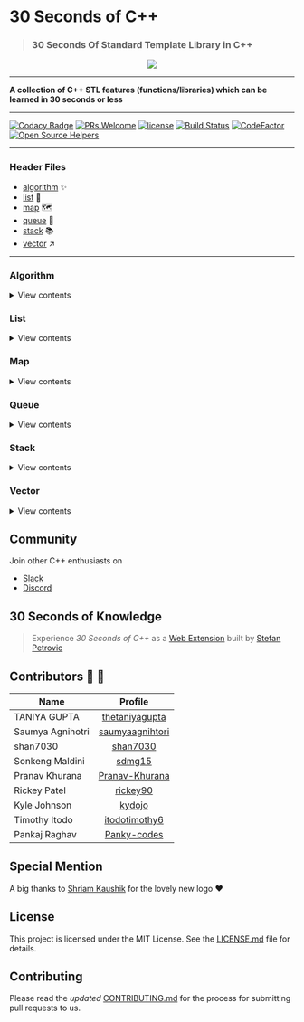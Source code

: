 # 30 Seconds of C++
>### 30 Seconds Of Standard Template Library in C++

<p align="center">
    <a href="https://github.com/Bhupesh-V/30-Seconds-of-cpp">
        <img src="https://github.com/Bhupesh-V/30-Seconds-of-cpp/blob/master/logo/new_logo_2.jpg" height=auto weight=100%>
    </a>
    <br>
    <hr>
    <strong>A collection of C++ STL features (functions/libraries) which can be learned in 30 seconds or less</strong>
</p>
<hr>


[![Codacy Badge](https://api.codacy.com/project/badge/Grade/72e93df05bce4d7598f222676bfb511c)](https://app.codacy.com/app/Bhupesh-V/30-Seconds-Of-STL?utm_source=github.com&utm_medium=referral&utm_content=Bhupesh-V/30-Seconds-Of-STL&utm_campaign=Badge_Grade_Dashboard)
[![PRs Welcome](https://img.shields.io/badge/PRs-welcome-brightgreen.svg?style=flat-square)](http://makeapullrequest.com)
[![license](https://img.shields.io/badge/license-MIT-orange.svg?style=flat-square)](https://github.com/Bhupesh-V/30-Seconds-Of-STL/blob/master/LICENSE)
[![Build Status](https://travis-ci.org/Bhupesh-V/30-seconds-of-cpp.svg?branch=master)](https://travis-ci.org/Bhupesh-V/30-seconds-of-cpp)
[![CodeFactor](https://www.codefactor.io/repository/github/bhupesh-v/30-seconds-of-cpp/badge)](https://www.codefactor.io/repository/github/bhupesh-v/30-seconds-of-cpp)
[![Open Source Helpers](https://www.codetriage.com/bhupesh-v/30-seconds-of-cpp/badges/users.svg)](https://www.codetriage.com/bhupesh-v/30-seconds-of-cpp)
<hr>



### Header Files

* [algorithm](#algorithm) :sparkles:
* [list](#list) :page_with_curl:
* [map](#map) :world_map: 
* [queue](#queue) :large_blue_circle:
* [stack](#stack) :books:
* [vector](#vector) :arrow_upper_right:

---

### Algorithm 
<details><summary>View contents</summary>
<ol>
<li><a href="algorithm/adjacent_find.md"><code>adjacent_find</code></a></li>
<li><a href="algorithm/all_of.md"><code>all_of</code></a></li>
<li><a href="algorithm/any_of.md"><code>any_of</code></a></li>
<li><a href="algorithm/binary_search.md"><code>binary_search</code></a></li>
<li><a href="algorithm/count.md"><code>count</code></a></li>
<li><a href="algorithm/count_if.md"><code>count_if</code></a></li>
<li><a href="algorithm/find.md"><code>find</code></a></li>
<li><a href="algorithm/find_first_of.md"><code>find_first_of</code></a></li>
<li><a href="algorithm/find_if.md"><code>find_if</code></a></li>
<li><a href="algorithm/find_if_not.md"><code>find_if_not</code></a></li>
<li><a href="algorithm/for_each.md"><code>for_each</code></a></li>
<li><a href="algorithm/generate.md"><code>generate</code></a></li>
<li><a href="algorithm/mismatch.md"><code>mismatch</code></a></li>
<li><a href="algorithm/none_of.md"><code>none_of</code></a></li>
<li><a href="algorithm/reverse.md"><code>reverse</code></a></li>
<li><a href="algorithm/sort.md"><code>sort</code></a></li>

</ol>
</details>

### List 
<details><summary>View contents</summary>
<ol>
<li><a href="list/assign.md"><code>assign</code></a></li>
<li><a href="list/back.md"><code>back</code></a></li>
<li><a href="list/begin.md"><code>begin</code></a></li>
<li><a href="list/cbegin.md"><code>cbegin</code></a></li>
<li><a href="list/cend.md"><code>cend</code></a></li>
<li><a href="list/clear.md"><code>clear</code></a></li>
<li><a href="list/crbegin.md"><code>crbegin</code></a></li>
<li><a href="list/crend.md"><code>crend</code></a></li>
<li><a href="list/empty.md"><code>empty</code></a></li>
<li><a href="list/end.md"><code>end</code></a></li>
<li><a href="list/erase.md"><code>erase</code></a></li>
<li><a href="list/front.md"><code>front</code></a></li>
<li><a href="list/insert.md"><code>insert</code></a></li>
<li><a href="list/merge.md"><code>merge</code></a></li>
<li><a href="list/rbegin.md"><code>rbegin</code></a></li>
<li><a href="list/remove.md"><code>remove</code></a></li>
<li><a href="list/rend.md"><code>rend</code></a></li>
<li><a href="list/resize.md"><code>resize</code></a></li>
<li><a href="list/size.md"><code>size</code></a></li>
<li><a href="list/sort.md"><code>sort</code></a></li>
<li><a href="list/splice.md"><code>splice</code></a></li>
<li><a href="list/swap.md"><code>swap</code></a></li>

</ol>
</details>

### Map 
<details><summary>View contents</summary>
<ol>

</ol>
</details>

### Queue 
<details><summary>View contents</summary>
<ol>
<li><a href="queue/back.md"><code>back</code></a></li>
<li><a href="queue/emplace.md"><code>emplace</code></a></li>
<li><a href="queue/empty.md"><code>empty</code></a></li>
<li><a href="queue/front.md"><code>front</code></a></li>
<li><a href="queue/pop.md"><code>pop</code></a></li>
<li><a href="queue/push.md"><code>push</code></a></li>
<li><a href="queue/size.md"><code>size</code></a></li>
<li><a href="queue/swap.md"><code>swap</code></a></li>

</ol>
</details>

### Stack 
<details><summary>View contents</summary>
<ol>
<li><a href="stack/empty.md"><code>empty</code></a></li>
<li><a href="stack/pop.md"><code>pop</code></a></li>
<li><a href="stack/push.md"><code>push</code></a></li>
<li><a href="stack/size.md"><code>size</code></a></li>
<li><a href="stack/top.md"><code>top</code></a></li>

</ol>
</details>

### Vector 
<details><summary>View contents</summary>
<ol>
<li><a href="vector/assign.md"><code>assign</code></a></li>
<li><a href="vector/clear.md"><code>clear</code></a></li>
<li><a href="vector/erase.md"><code>erase</code></a></li>
<li><a href="vector/swap.md"><code>swap</code></a></li>

</ol>
</details>

## Community
Join other C++ enthusiasts on 
- [Slack](https://join.slack.com/t/30-seconds-of-cpp/shared_invite/enQtNTU0MTYxMDk0MzQxLTlhY2Q1MWZmOTM0ODRmOWMwYTllYzVjMzM2ZDk5NjY3MDU2NDljNDlmMDQ5MTMyOGQyOTVlNzEwOTc0MmYwOWY)
- [Discord](https://discord.gg/KAD3JZq)

## 30 Seconds of Knowledge
> Experience *30 Seconds of C++* as a [Web Extension](https://chrome.google.com/webstore/detail/30-seconds-of-knowledge/mmgplondnjekobonklacmemikcnhklla?hl=en) built by [Stefan Petrovic](https://github.com/petrovicstefanrs)

## Contributors :purple_heart: :tada:
| Name          | Profile       |
| ------------- |:-------------:|
| TANIYA GUPTA    | [thetaniyagupta](https://github.com/thetaniyagupta) |
| Saumya Agnihotri    | [saumyaagnihtori](https://github.com/saumyaagnihtori) |
| shan7030    | [shan7030](https://github.com/shan7030) |
| Sonkeng Maldini |[sdmg15](https://github.com/sdmg15) |
| Pranav Khurana | [Pranav-Khurana](https://github.com/Pranav-Khurana) |
| Rickey Patel | [rickey90](https://github.com/rickey90) |
| Kyle Johnson | [kydojo](https://github.com/kydojo) |
| Timothy Itodo | [itodotimothy6](https://github.com/itodotimothy6) |
| Pankaj Raghav | [Panky-codes](https://github.com/Panky-codes) |

## Special Mention
A big thanks to [Shriam Kaushik](https://github.com/shriamkaushik) for the lovely new logo :heart:

## License

This project is licensed under the MIT License. See the [LICENSE.md](LICENSE) file for details.

## Contributing

Please read the *updated* [CONTRIBUTING.md](CONTRIBUTING.md) for the process for submitting pull requests to us.

